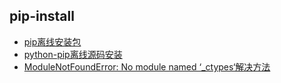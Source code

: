 ## pip-install
- [pip离线安装包](https://blog.51cto.com/u_15054047/4182743)
- [python-pip离线源码安装](https://blog.csdn.net/weixin_54338498/article/details/127864257)
- [ModuleNotFoundError: No module named ‘_ctypes‘解决方法](https://blog.csdn.net/wuyepiaoxue789/article/details/117958240)